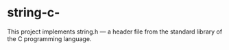 # string-c-
This project implements string.h — a header file from the standard library of the C programming language.
